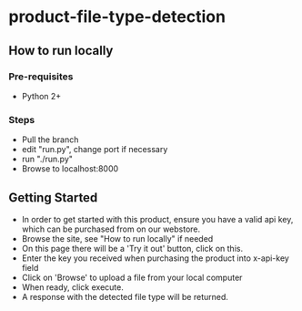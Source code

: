 # product-file-type-detection

## How to run locally

### Pre-requisites
- Python 2+

### Steps
- Pull the branch
- edit "run.py", change port if necessary
- run "./run.py"
- Browse to localhost:8000

## Getting Started

- In order to get started with this product, ensure you have a valid api key, which can be purchased from on our webstore.
- Browse the site, see "How to run locally" if needed
- On this page there will be a 'Try it out' button, click on this.
- Enter the key you received when purchasing the product into x-api-key field
- Click on 'Browse' to upload a file from your local computer
- When ready, click execute.
- A response with the detected file type will be returned.
